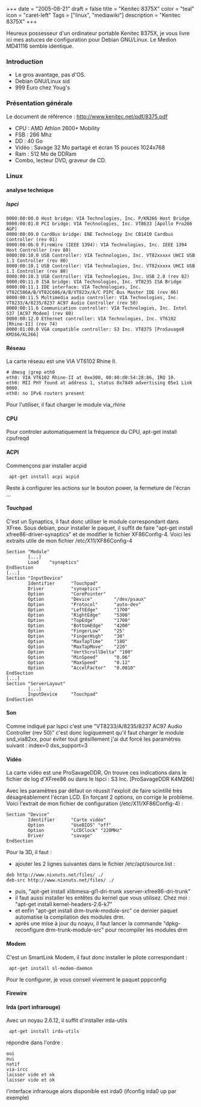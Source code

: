 +++
date = "2005-08-21"
draft = false
title = "Kenitec 8375X"
color = "teal"
icon = "caret-left"
Tags = ["linux", "mediawiki"]
description = "Kenitec 8375X"
+++

Heureux possesseur d'un ordinateur portable Kenitec 8375X, je vous livre
ici mes astuces de configuration pour Debian GNU/Linux. Le Medion
MD41116 semble identique.

### Introduction

-   Le gros avantage, pas d'OS.
-   Debian GNU/Linux sid
-   999 Euro chez Youg's

### Présentation générale

Le document de référence : <http://www.kenitec.net/pdf/8375.pdf>

-   CPU : AMD Athlon 2600+ Mobility
-   FSB : 266 Mhz
-   DD : 40 Go
-   Vidéo : Savage 32 Mo partagé et écran 15 pouces 1024x768
-   Ram : 512 Mo de DDRam
-   Combo, lecteur DVD, graveur de CD.

### Linux

#### analyse technique

##### lspci

    0000:00:00.0 Host bridge: VIA Technologies, Inc. P/KN266 Host Bridge
    0000:00:01.0 PCI bridge: VIA Technologies, Inc. VT8633 [Apollo Pro266 AGP]
    0000:00:09.0 CardBus bridge: ENE Technology Inc CB1410 Cardbus Controller (rev 01)
    0000:00:0b.0 FireWire (IEEE 1394): VIA Technologies, Inc. IEEE 1394 Host Controller (rev 80)
    0000:00:10.0 USB Controller: VIA Technologies, Inc. VT82xxxxx UHCI USB 1.1 Controller (rev 80)
    0000:00:10.1 USB Controller: VIA Technologies, Inc. VT82xxxxx UHCI USB 1.1 Controller (rev 80)
    0000:00:10.3 USB Controller: VIA Technologies, Inc. USB 2.0 (rev 82)
    0000:00:11.0 ISA bridge: VIA Technologies, Inc. VT8235 ISA Bridge
    0000:00:11.1 IDE interface: VIA Technologies, Inc. VT82C586A/B/VT82C686/A/B/VT823x/A/C PIPC Bus Master IDE (rev 06)
    0000:00:11.5 Multimedia audio controller: VIA Technologies, Inc. VT8233/A/8235/8237 AC97 Audio Controller (rev 50)
    0000:00:11.6 Communication controller: VIA Technologies, Inc. Intel 537 [AC97 Modem] (rev 80)
    0000:00:12.0 Ethernet controller: VIA Technologies, Inc. VT6102 [Rhine-II] (rev 74)
    0000:01:00.0 VGA compatible controller: S3 Inc. VT8375 [ProSavage8 KM266/KL266]

#### Réseau

La carte réseau est une VIA VT6102 Rhine II.

    # dmesg |grep eth0
    eth0: VIA VT6102 Rhine-II at 0xe300, 00:40:d0:54:28:86, IRQ 10.
    eth0: MII PHY found at address 1, status 0x7849 advertising 05e1 Link 0000.
    eth0: no IPv6 routers present

Pour l'utiliser, il faut charger le module via\_rhine

#### CPU

Pour controler automatiquement la fréquence du CPU, apt-get install
cpufreqd

#### ACPI

Commençons par installer acpid

     apt-get install acpi acpid

Reste à configurer les actions sur le bouton power, la fermeture de
l'écran ...

#### Touchpad

C'est un Synaptics, il faut donc utiliser le module correspondant dans
XFree. Sous debian, pour installer le paquet, il suffit de faire
"apt-get install xfree86-driver-synaptics" et de modifier le fichier
XF86Config-4. Voici les extraits utile de mon fichier
/etc/X11/XF86Config-4

    Section "Module"
            [...]
            Load    "synaptics"
    EndSection
    [...]
    Section "InputDevice"
            Identifier      "Touchpad"
            Driver          "synaptics"
            Option          "CorePointer"
            Option          "Device"        "/dev/psaux"
            Option          "Protocol"      "auto-dev"
            Option          "LeftEdge"      "1700"
            Option          "RightEdge"     "5300"
            Option          "TopEdge"       "1700"
            Option          "BottomEdge"    "4200"
            Option          "FingerLow"     "25"
            Option          "FingerHigh"    "30"
            Option          "MaxTapTime"    "180"
            Option          "MaxTapMove"    "220"
            Option          "VertScrollDelta" "100"
            Option          "MinSpeed"      "0.06"
            Option          "MaxSpeed"      "0.12"
            Option          "AccelFactor"   "0.0010"
    EndSection
    [...]
    Section "ServerLayout"
            [...]
            InputDevice     "Touchpad"
    EndSection

#### Son

Comme indiqué par lspci c'est une "VT8233/A/8235/8237 AC97 Audio
Controller (rev 50)" c'est donc logiquement qu'il faut charger le module
snd\_via82xx, pour éviter tout grésillement j'ai dut forcé les
paramètres suivant : index=0 dxs\_support=3

#### Vidéo

La carte vidéo est une ProSavageDDR, On trouve ces indications dans le
fichier de log d'XFree86 ou dans le lspci : S3 Inc. [ProSavageDDR
K4M266]

Avec les paramètres par défaut on réussit l'exploit de faire scintillé
très désagréablement l'écran LCD. En forçant 2 options, on corrige le
problème. Voici l'extrait de mon fichier de configuration
(/etc/X11/XF86Config-4) :

    Section "Device"
            Identifier      "Carte vidéo"
            Option          "UseBIOS" "off"
            Option          "LCDClock" "220MHz"
            Driver          "savage"
    EndSection

Pour la 3D, il faut :

-   ajouter les 2 lignes suivantes dans le fichier /etc/apt/source.list
    :

<!-- -->

    deb http://www.nixnuts.net/files/ ./
    deb-src http://www.nixnuts.net/files/ ./

-   puis, "apt-get install xlibmesa-gl1-dri-trunk
    xserver-xfree86-dri-trunk"
-   il faut aussi installer les entêtes du kernel que vous utilisez.
    Chez moi : "apt-get install kernel-headers-2.6-k7"
-   et enfin "apt-get install drm-trunk-module-src" ce dernier paquet
    automatise la compilation des modules drm.
-   après une mise à jour du noayu, il faut lancer la commande
    "dpkg-reconfigure drm-trunk-module-src" pour recompiler les modules
    drm

#### Modem

C'est un SmartLink Modem, il faut donc installer le pilote correspondant
:

     apt-get install sl-modem-daemon

Pour le configurer, je vous conseil vivement le paquet pppconfig

#### Firewire

#### Irda (port infrarouge)

Avec un noyau 2.6.12, il suffit d'installer irda-utils

     apt-get install irda-utils

répondre dans l'ordre :

    oui
    oui
    natif
    via-ircc
    laisser vide et ok
    laisser vide et ok

l'interface infrarouge alors disponible est irda0 (ifconfig irda0 up par
exemple)
